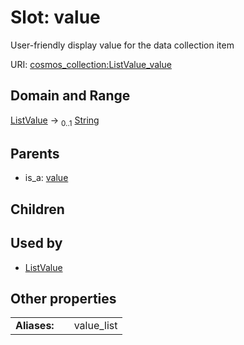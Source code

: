 
# Slot: value

User-friendly display value for the data collection item

URI: [cosmos_collection:ListValue_value](https://www.cdisc.org/cosmos/collection_v1.0ListValue_value)


## Domain and Range

[ListValue](ListValue.md) &#8594;  <sub>0..1</sub> [String](types/String.md)

## Parents

 *  is_a: [value](value.md)

## Children


## Used by

 * [ListValue](ListValue.md)

## Other properties

|  |  |  |
| --- | --- | --- |
| **Aliases:** | | value_list |
